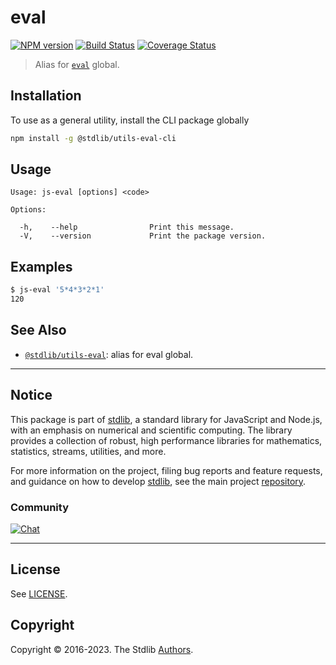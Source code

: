 <!--

@license Apache-2.0

Copyright (c) 2018 The Stdlib Authors.

Licensed under the Apache License, Version 2.0 (the "License");
you may not use this file except in compliance with the License.
You may obtain a copy of the License at

   http://www.apache.org/licenses/LICENSE-2.0

Unless required by applicable law or agreed to in writing, software
distributed under the License is distributed on an "AS IS" BASIS,
WITHOUT WARRANTIES OR CONDITIONS OF ANY KIND, either express or implied.
See the License for the specific language governing permissions and
limitations under the License.

-->

# eval

[![NPM version][npm-image]][npm-url] [![Build Status][test-image]][test-url] [![Coverage Status][coverage-image]][coverage-url] <!-- [![dependencies][dependencies-image]][dependencies-url] -->

> Alias for [`eval`][mdn-eval] global.











<section class="cli">



<section class="installation">

## Installation

To use as a general utility, install the CLI package globally

```bash
npm install -g @stdlib/utils-eval-cli
```

</section>

<!-- CLI usage documentation. -->

<section class="usage">

## Usage

```text
Usage: js-eval [options] <code>

Options:

  -h,    --help                Print this message.
  -V,    --version             Print the package version.
```

</section>

<!-- /.usage -->

<section class="examples">

## Examples

```bash
$ js-eval '5*4*3*2*1'
120
```

</section>

<!-- /.examples -->

</section>

<!-- /.cli -->

<!-- Section for related `stdlib` packages. Do not manually edit this section, as it is automatically populated. -->

<section class="related">

## See Also

-   <span class="package-name">[`@stdlib/utils-eval`][@stdlib/utils-eval]</span><span class="delimiter">: </span><span class="description">alias for eval global.</span>


</section>

<!-- /.related -->

<!-- Section for all links. Make sure to keep an empty line after the `section` element and another before the `/section` close. -->


<section class="main-repo" >

* * *

## Notice

This package is part of [stdlib][stdlib], a standard library for JavaScript and Node.js, with an emphasis on numerical and scientific computing. The library provides a collection of robust, high performance libraries for mathematics, statistics, streams, utilities, and more.

For more information on the project, filing bug reports and feature requests, and guidance on how to develop [stdlib][stdlib], see the main project [repository][stdlib].

### Community

[![Chat][chat-image]][chat-url]

---

## License

See [LICENSE][stdlib-license].


## Copyright

Copyright &copy; 2016-2023. The Stdlib [Authors][stdlib-authors].

</section>

<!-- /.stdlib -->

<!-- Section for all links. Make sure to keep an empty line after the `section` element and another before the `/section` close. -->

<section class="links">

[npm-image]: http://img.shields.io/npm/v/@stdlib/utils-eval-cli.svg
[npm-url]: https://npmjs.org/package/@stdlib/utils-eval-cli

[test-image]: https://github.com/stdlib-js/utils-eval/actions/workflows/test.yml/badge.svg?branch=main
[test-url]: https://github.com/stdlib-js/utils-eval/actions/workflows/test.yml?query=branch:main

[coverage-image]: https://img.shields.io/codecov/c/github/stdlib-js/utils-eval/main.svg
[coverage-url]: https://codecov.io/github/stdlib-js/utils-eval?branch=main

<!--

[dependencies-image]: https://img.shields.io/david/stdlib-js/utils-eval.svg
[dependencies-url]: https://david-dm.org/stdlib-js/utils-eval/main

-->

[chat-image]: https://img.shields.io/gitter/room/stdlib-js/stdlib.svg
[chat-url]: https://app.gitter.im/#/room/#stdlib-js_stdlib:gitter.im

[stdlib]: https://github.com/stdlib-js/stdlib

[stdlib-authors]: https://github.com/stdlib-js/stdlib/graphs/contributors

[cli-section]: https://github.com/stdlib-js/utils-eval#cli
[cli-url]: https://github.com/stdlib-js/utils-eval/tree/cli
[@stdlib/utils-eval]: https://github.com/stdlib-js/utils-eval/tree/main

[umd]: https://github.com/umdjs/umd
[es-module]: https://developer.mozilla.org/en-US/docs/Web/JavaScript/Guide/Modules

[deno-url]: https://github.com/stdlib-js/utils-eval/tree/deno
[umd-url]: https://github.com/stdlib-js/utils-eval/tree/umd
[esm-url]: https://github.com/stdlib-js/utils-eval/tree/esm
[branches-url]: https://github.com/stdlib-js/utils-eval/blob/main/branches.md

[stdlib-license]: https://raw.githubusercontent.com/stdlib-js/utils-eval/main/LICENSE

[mdn-eval]: https://developer.mozilla.org/en-US/docs/Web/JavaScript/Reference/Global_Objects/eval

</section>

<!-- /.links -->
